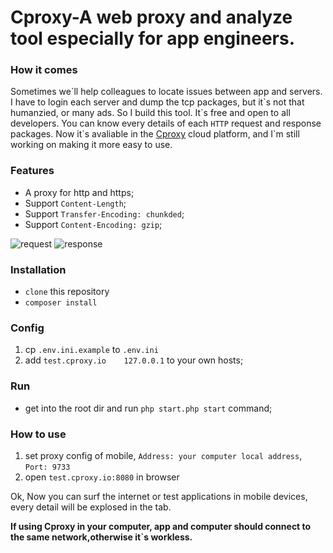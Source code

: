 # Cproxy-A web proxy and analyze tool especially for app engineers.

### How it comes
Sometimes we\`ll help colleagues to locate issues between app and servers. I have to login each server and dump the tcp packages, 
but it\`s not that humanzied, or many ads. So I build this tool. It\`s free and open to all developers. You can know every details 
of each `HTTP` request and response packages. Now it\`s avaliable in the [Cproxy](http://iyov.io) cloud platform, and I`m still working on 
making it more easy to use.


### Features
* A proxy for http and https;
* Support `Content-Length`;
* Support `Transfer-Encoding: chunkded`;
* Support `Content-Encoding: gzip`;

 ![request](/Doc/Image/request.png)
 ![response](/Doc/Image/response.png)


### Installation
* `clone` this repository
* `composer install`

### Config
1. cp `.env.ini.example` to `.env.ini`
2. add `test.cproxy.io    127.0.0.1` to your own hosts;

### Run
* get into the root dir and run `php start.php start` command;
### How to use
1. set proxy config of mobile, `Address: your computer local address`, `Port: 9733`
2. open `test.cproxy.io:8080` in browser

Ok, Now you can surf the internet or test applications in mobile devices, every detail will be explosed in the tab.

**If using Cproxy in your computer, app and computer should connect to the same network,otherwise it\`s workless.**
